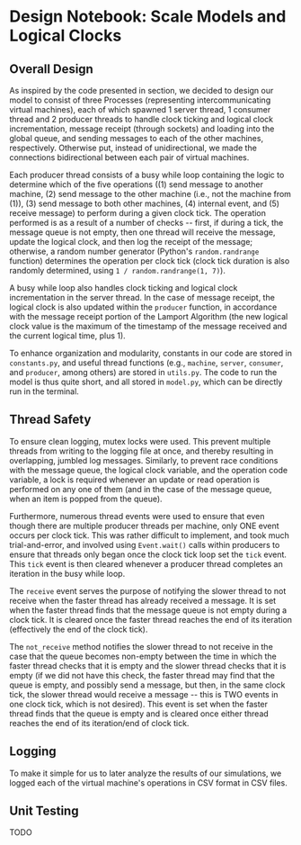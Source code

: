 # Design Notebook: Scale Models and Logical Clocks ###

## Overall Design
As inspired by the code presented in section, we decided to design our model to consist of three Processes (representing intercommunicating virtual machines), each of which spawned 1 server thread, 1 consumer thread and 2 producer threads to handle clock ticking and logical clock incrementation, message receipt (through sockets) and loading into the global queue, and sending messages to each of the other machines, respectively. Otherwise put, instead of unidirectional, we made the connections bidirectional between each pair of virtual machines.

Each producer thread consists of a busy while loop containing the logic to determine which of the five operations ((1) send message to another machine, (2) send message to the other machine (i.e., not the machine from (1)), (3) send message to both other machines, (4) internal event, and (5) receive message) to perform during a given clock tick. The operation performed is as a result of a number of checks -- first, if during a tick, the message queue is not empty, then one thread will receive the message, update the logical clock, and then log the receipt of the message; otherwise, a random number generator (Python's `random.randrange` function) determines the operation per clock tick (clock tick duration is also randomly determined, using `1 / random.randrange(1, 7)`).

A busy while loop also handles clock ticking and logical clock incrementation in the server thread. In the case of message receipt, the logical clock is also updated within the `producer` function, in accordance with the message receipt portion of the Lamport Algorithm (the new logical clock value is the maximum of the timestamp of the message received and the current logical time, plus 1).

To enhance organization and modularity, constants in our code are stored in `constants.py`, and useful thread functions (e.g., `machine`, `server`, `consumer`, and `producer`, among others) are stored in `utils.py`. The code to run the model is thus quite short, and all stored in `model.py`, which can be directly run in the terminal.

## Thread Safety
To ensure clean logging, mutex locks were used. This prevent multiple threads from writing to the logging file at once, and thereby resulting in overlapping, jumbled log messages. Similarly, to prevent race conditions with the message queue, the logical clock variable, and the operation code variable, a lock is required whenever an update or read operation is performed on any one of them (and in the case of the message queue, when an item is popped from the queue).

Furthermore, numerous thread events were used to ensure that even though there are multiple producer threads per machine, only ONE event occurs per clock tick. This was rather difficult to implement, and took much trial-and-error, and involved using `Event.wait()` calls within producers to ensure that threads only began once the clock tick loop set the `tick` event. This `tick` event is then cleared whenever a producer thread completes an iteration in the busy while loop.

The `receive` event serves the purpose of notifying the slower thread to not receive when the faster thread has already received a message. It is set when the faster thread finds that the message queue is not empty during a clock tick. It is cleared once the faster thread reaches the end of its iteration (effectively the end of the clock tick).

The `not_receive` method notifies the slower thread to not receive in the case that the queue becomes non-empty between the time in which the faster thread checks that it is empty and the slower thread checks that it is empty (if we did not have this check, the faster thread may find that the queue is empty, and possibly send a message, but then, in the same clock tick, the slower thread would receive a message -- this is TWO events in one clock tick, which is not desired). This event is set when the faster thread finds that the queue is empty and is cleared once either thread reaches the end of its iteration/end of clock tick.

## Logging
To make it simple for us to later analyze the results of our simulations, we logged each of the virtual machine's operations in CSV format in CSV files.

## Unit Testing
TODO